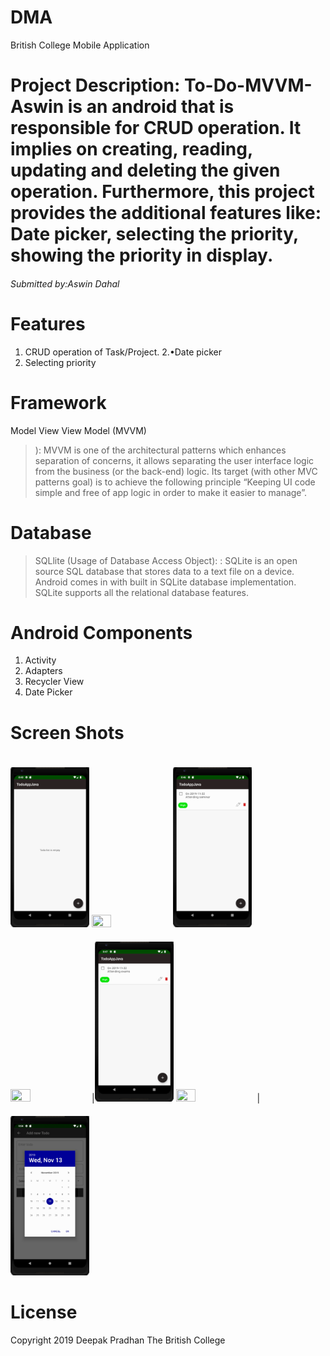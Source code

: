 # DMA
British College Mobile Application

# Project Description: To-Do-MVVM-Aswin is an android that is responsible for CRUD operation. It implies on creating, reading, updating and deleting the given operation. Furthermore, this project provides the additional features like: Date picker, selecting the priority, showing the priority in display.

###### Submitted by:Aswin Dahal

# Features
1. CRUD operation of Task/Project.
2.•Date picker
3. Selecting priority


# Framework
Model View View Model (MVVM)
> ): MVVM is one of the architectural patterns which enhances separation of concerns, it allows separating the user interface logic from the business (or the back-end) logic. Its target (with other MVC patterns goal) is to achieve the following principle “Keeping UI code simple and free of app logic in order to make it easier to manage”. 


# Database
> SQLlite (Usage of Database Access Object): : SQLite is an open source SQL database that stores data to a text file on a device. Android comes in with built in SQLite database implementation. SQLite supports all the relational database features. 

# Android Components
1. Activity
2. Adapters
3. Recycler View
4. Date Picker

# Screen Shots

<img src="https://github.com/aswindahal123321/DMA/blob/master/Screenshots/1.png" width="25%" height="20%" style="    margin-top: 20px;">  <img src="https://github.com/varun2948/DMA/blob/master/Screenshots/2.png" width="25%" height="20%" style="margin-top:20px;"> 
<img src="https://github.com/aswindahal123321/DMA/blob/master/Screenshots/3.png" width="25%" height="20%" style="margin-top:20px;">   <img src="https://github.com/varun2948/DMA/blob/master/Screenshots/4.png" width="25%" height="20%" style="margin-top:20px;"> 
|<img src="https://github.com/aswindahal123321/DMA/blob/master/Screenshots/5.png" width="25%" height="20%" style="margin-top:20px;">   <img src="https://github.com/varun2948/DMA/blob/master/Screenshots/6.png" width="25%" height="20%" style="margin-top:20px;"> 
|<img src="https://github.com/aswindahal123321/DMA/blob/master/Screenshots/7.png" width="25%" height="20%" style="margin-top:20px;">   

# License
Copyright 2019 Deepak Pradhan
The British College